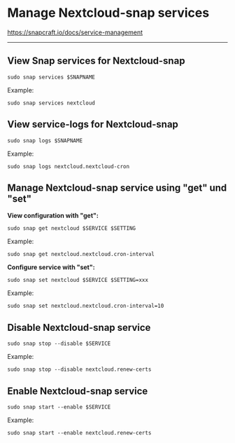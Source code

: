 # Manage Nextcloud-snap services

<https://snapcraft.io/docs/service-management>

---

## View Snap services for Nextcloud-snap

`sudo snap services $SNAPNAME`

Example:

`sudo snap services nextcloud`

## View service-logs for Nextcloud-snap

`sudo snap logs $SNAPNAME`

Example:

`sudo snap logs nextcloud.nextcloud-cron`

## Manage Nextcloud-snap service using "get" und "set" 

**View configuration with "get":**

`sudo snap get nextcloud $SERVICE $SETTING`

Example:

`sudo snap get nextcloud.nextcloud.cron-interval`

**Configure service with "set":**

`sudo snap set nextcloud $SERVICE $SETTING=xxx`

Example:

`sudo snap set nextcloud.nextcloud.cron-interval=10`

## Disable Nextcloud-snap service

`sudo snap stop --disable $SERVICE`

Example:

`sudo snap stop --disable nextcloud.renew-certs`


## Enable Nextcloud-snap service

`sudo snap start --enable $SERVICE`

Example:

`sudo snap start --enable nextcloud.renew-certs
`
